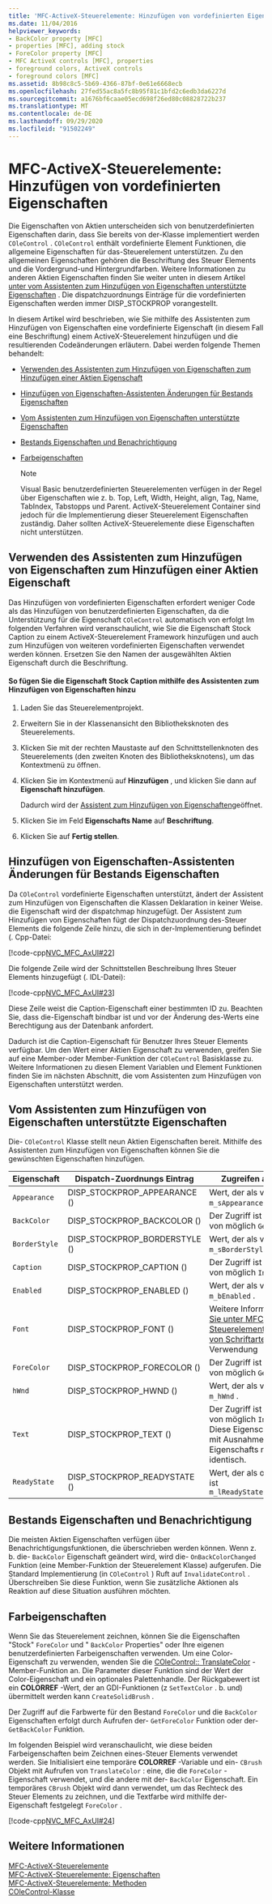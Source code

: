 ```yaml
---
title: 'MFC-ActiveX-Steuerelemente: Hinzufügen von vordefinierten Eigenschaften'
ms.date: 11/04/2016
helpviewer_keywords:
- BackColor property [MFC]
- properties [MFC], adding stock
- ForeColor property [MFC]
- MFC ActiveX controls [MFC], properties
- foreground colors, ActiveX controls
- foreground colors [MFC]
ms.assetid: 8b98c8c5-5b69-4366-87bf-0e61e6668ecb
ms.openlocfilehash: 27fed55ac8a5fc8b95f81c1bfd2c6edb3da6227d
ms.sourcegitcommit: a1676bf6caae05ecd698f26ed80c08828722b237
ms.translationtype: MT
ms.contentlocale: de-DE
ms.lasthandoff: 09/29/2020
ms.locfileid: "91502249"
---
```

# <a name="mfc-activex-controls-adding-stock-properties"></a>MFC-ActiveX-Steuerelemente: Hinzufügen von vordefinierten Eigenschaften

Die Eigenschaften von Aktien unterscheiden sich von benutzerdefinierten Eigenschaften darin, dass Sie bereits von der-Klasse implementiert werden `COleControl` . `COleControl` enthält vordefinierte Element Funktionen, die allgemeine Eigenschaften für das-Steuerelement unterstützen. Zu den allgemeinen Eigenschaften gehören die Beschriftung des Steuer Elements und die Vordergrund-und Hintergrundfarben. Weitere Informationen zu anderen Aktien Eigenschaften finden Sie weiter unten in diesem Artikel [unter vom Assistenten zum Hinzufügen von Eigenschaften unterstützte Eigenschaften](#_core_stock_properties_supported_by_classwizard) . Die dispatchzuordnungs Einträge für die vordefinierten Eigenschaften werden immer DISP_STOCKPROP vorangestellt.

In diesem Artikel wird beschrieben, wie Sie mithilfe des Assistenten zum Hinzufügen von Eigenschaften eine vordefinierte Eigenschaft (in diesem Fall eine Beschriftung) einem ActiveX-Steuerelement hinzufügen und die resultierenden Codeänderungen erläutern. Dabei werden folgende Themen behandelt:

- [Verwenden des Assistenten zum Hinzufügen von Eigenschaften zum Hinzufügen einer Aktien Eigenschaft](#_core_using_classwizard_to_add_a_stock_property)

- [Hinzufügen von Eigenschaften-Assistenten Änderungen für Bestands Eigenschaften](#_core_classwizard_changes_for_stock_properties)

- [Vom Assistenten zum Hinzufügen von Eigenschaften unterstützte Eigenschaften](#_core_stock_properties_supported_by_classwizard)

- [Bestands Eigenschaften und Benachrichtigung](#_core_stock_properties_and_notification)

- [Farbeigenschaften](#_core_color_properties)

    > [!NOTE]
    >  Visual Basic benutzerdefinierten Steuerelementen verfügen in der Regel über Eigenschaften wie z. b. Top, Left, Width, Height, align, Tag, Name, TabIndex, Tabstopps und Parent. ActiveX-Steuerelement Container sind jedoch für die Implementierung dieser Steuerelement Eigenschaften zuständig. Daher sollten ActiveX-Steuerelemente diese Eigenschaften nicht unterstützen.

## <a name="using-the-add-property-wizard-to-add-a-stock-property"></a><a name="_core_using_classwizard_to_add_a_stock_property"></a> Verwenden des Assistenten zum Hinzufügen von Eigenschaften zum Hinzufügen einer Aktien Eigenschaft

Das Hinzufügen von vordefinierten Eigenschaften erfordert weniger Code als das Hinzufügen von benutzerdefinierten Eigenschaften, da die Unterstützung für die Eigenschaft `COleControl` automatisch von erfolgt Im folgenden Verfahren wird veranschaulicht, wie Sie die Eigenschaft Stock Caption zu einem ActiveX-Steuerelement Framework hinzufügen und auch zum Hinzufügen von weiteren vordefinierten Eigenschaften verwendet werden können. Ersetzen Sie den Namen der ausgewählten Aktien Eigenschaft durch die Beschriftung.

#### <a name="to-add-the-stock-caption-property-using-the-add-property-wizard"></a>So fügen Sie die Eigenschaft Stock Caption mithilfe des Assistenten zum Hinzufügen von Eigenschaften hinzu

1. Laden Sie das Steuerelementprojekt.

1. Erweitern Sie in der Klassenansicht den Bibliotheksknoten des Steuerelements.

1. Klicken Sie mit der rechten Maustaste auf den Schnittstellenknoten des Steuerelements (den zweiten Knoten des Bibliotheksknotens), um das Kontextmenü zu öffnen.

1. Klicken Sie im Kontextmenü auf **Hinzufügen** , und klicken Sie dann auf **Eigenschaft hinzufügen**.

   Dadurch wird der [Assistent zum Hinzufügen von Eigenschaften](../ide/adding-a-property-visual-cpp.md#names-add-property-wizard)geöffnet.

1. Klicken Sie im Feld **Eigenschafts Name** auf **Beschriftung**.

1. Klicken Sie auf **Fertig stellen**.

## <a name="add-property-wizard-changes-for-stock-properties"></a><a name="_core_classwizard_changes_for_stock_properties"></a> Hinzufügen von Eigenschaften-Assistenten Änderungen für Bestands Eigenschaften

Da `COleControl` vordefinierte Eigenschaften unterstützt, ändert der Assistent zum Hinzufügen von Eigenschaften die Klassen Deklaration in keiner Weise. die Eigenschaft wird der dispatchmap hinzugefügt. Der Assistent zum Hinzufügen von Eigenschaften fügt der Dispatchzuordnung des-Steuer Elements die folgende Zeile hinzu, die sich in der-Implementierung befindet (. Cpp-Datei:

[!code-cpp[NVC_MFC_AxUI#22](codesnippet/cpp/mfc-activex-controls-adding-stock-properties_1.cpp)]

Die folgende Zeile wird der Schnittstellen Beschreibung Ihres Steuer Elements hinzugefügt (. IDL-Datei):

[!code-cpp[NVC_MFC_AxUI#23](codesnippet/cpp/mfc-activex-controls-adding-stock-properties_2.idl)]

Diese Zeile weist die Caption-Eigenschaft einer bestimmten ID zu. Beachten Sie, dass die-Eigenschaft bindbar ist und vor der Änderung des-Werts eine Berechtigung aus der Datenbank anfordert.

Dadurch ist die Caption-Eigenschaft für Benutzer Ihres Steuer Elements verfügbar. Um den Wert einer Aktien Eigenschaft zu verwenden, greifen Sie auf eine Member-oder Member-Funktion der `COleControl` Basisklasse zu. Weitere Informationen zu diesen Element Variablen und Element Funktionen finden Sie im nächsten Abschnitt, die vom Assistenten zum Hinzufügen von Eigenschaften unterstützt werden.

## <a name="stock-properties-supported-by-the-add-property-wizard"></a><a name="_core_stock_properties_supported_by_classwizard"></a> Vom Assistenten zum Hinzufügen von Eigenschaften unterstützte Eigenschaften

Die- `COleControl` Klasse stellt neun Aktien Eigenschaften bereit. Mithilfe des Assistenten zum Hinzufügen von Eigenschaften können Sie die gewünschten Eigenschaften hinzufügen.

|Eigenschaft|Dispatch-Zuordnungs Eintrag|Zugreifen auf den Wert|
|--------------|------------------------|-------------------------|
|`Appearance`|DISP_STOCKPROP_APPEARANCE ()|Wert, der als verfügbar ist `m_sAppearance` .|
|`BackColor`|DISP_STOCKPROP_BACKCOLOR ()|Der Zugriff ist durch Aufrufen von möglich `GetBackColor` .|
|`BorderStyle`|DISP_STOCKPROP_BORDERSTYLE ()|Wert, der als verfügbar ist `m_sBorderStyle` .|
|`Caption`|DISP_STOCKPROP_CAPTION ()|Der Zugriff ist durch Aufrufen von möglich `InternalGetText` .|
|`Enabled`|DISP_STOCKPROP_ENABLED ()|Wert, der als verfügbar ist `m_bEnabled` .|
|`Font`|DISP_STOCKPROP_FONT ()|Weitere Informationen finden [Sie unter MFC-ActiveX-Steuerelemente: Verwenden von Schriftarten](mfc-activex-controls-using-fonts.md) zur Verwendung|
|`ForeColor`|DISP_STOCKPROP_FORECOLOR ()|Der Zugriff ist durch Aufrufen von möglich `GetForeColor` .|
|`hWnd`|DISP_STOCKPROP_HWND ()|Wert, der als verfügbar ist `m_hWnd` .|
|`Text`|DISP_STOCKPROP_TEXT ()|Der Zugriff ist durch Aufrufen von möglich `InternalGetText` . Diese Eigenschaft ist `Caption` mit Ausnahme des Eigenschafts namens identisch.|
|`ReadyState`|DISP_STOCKPROP_READYSTATE ()|Wert, der als oder verfügbar ist `m_lReadyState``GetReadyState`|

## <a name="stock-properties-and-notification"></a><a name="_core_stock_properties_and_notification"></a> Bestands Eigenschaften und Benachrichtigung

Die meisten Aktien Eigenschaften verfügen über Benachrichtigungsfunktionen, die überschrieben werden können. Wenn z. b. die- `BackColor` Eigenschaft geändert wird, wird die- `OnBackColorChanged` Funktion (eine Member-Funktion der Steuerelement Klasse) aufgerufen. Die Standard Implementierung (in `COleControl` ) Ruft auf `InvalidateControl` . Überschreiben Sie diese Funktion, wenn Sie zusätzliche Aktionen als Reaktion auf diese Situation ausführen möchten.

## <a name="color-properties"></a><a name="_core_color_properties"></a> Farbeigenschaften

Wenn Sie das Steuerelement zeichnen, können Sie die Eigenschaften "Stock" `ForeColor` und " `BackColor` Properties" oder Ihre eigenen benutzerdefinierten Farbeigenschaften verwenden. Um eine Color-Eigenschaft zu verwenden, wenden Sie die [COleControl:: TranslateColor](reference/colecontrol-class.md#translatecolor) -Member-Funktion an. Die Parameter dieser Funktion sind der Wert der Color-Eigenschaft und ein optionales Palettenhandle. Der Rückgabewert ist ein **COLORREF** -Wert, der an GDI-Funktionen (z `SetTextColor` . b. und) übermittelt werden kann `CreateSolidBrush` .

Der Zugriff auf die Farbwerte für den Bestand `ForeColor` und die `BackColor` Eigenschaften erfolgt durch Aufrufen der- `GetForeColor` Funktion oder der- `GetBackColor` Funktion.

Im folgenden Beispiel wird veranschaulicht, wie diese beiden Farbeigenschaften beim Zeichnen eines-Steuer Elements verwendet werden. Sie Initialisiert eine temporäre **COLORREF** -Variable und ein- `CBrush` Objekt mit Aufrufen von `TranslateColor` : eine, die die `ForeColor` -Eigenschaft verwendet, und die andere mit der- `BackColor` Eigenschaft. Ein temporäres `CBrush` Objekt wird dann verwendet, um das Rechteck des Steuer Elements zu zeichnen, und die Textfarbe wird mithilfe der-Eigenschaft festgelegt `ForeColor` .

[!code-cpp[NVC_MFC_AxUI#24](codesnippet/cpp/mfc-activex-controls-adding-stock-properties_3.cpp)]

## <a name="see-also"></a>Weitere Informationen

[MFC-ActiveX-Steuerelemente](mfc-activex-controls.md)<br/>
[MFC-ActiveX-Steuerelemente: Eigenschaften](mfc-activex-controls-properties.md)<br/>
[MFC-ActiveX-Steuerelemente: Methoden](mfc-activex-controls-methods.md)<br/>
[COleControl-Klasse](reference/colecontrol-class.md)
